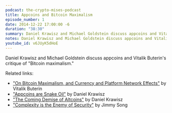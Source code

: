 ```yaml
---
podcast: the-crypto-mises-podcast
title: Appcoins and Bitcoin Maximalism
episode_number: 1
date: 2014-12-22 17:00:00 -6
duration: "38:30"
summary: Daniel Krawisz and Michael Goldstein discuss appcoins and Vitalik Buterin's critique of "Bitcoin maximalism."
notes: Daniel Krawisz and Michael Goldstein discuss appcoins and Vitalik Buterin's critique of "Bitcoin maximalism." Visit the website for show notes and related links. https://nakamotoinstitute.org/podcast/12-22-14-appcoins-and-bitcoin-maximalism/
youtube_id: v6JUyK5dHoE
---
```


Daniel Krawisz and Michael Goldstein discuss appcoins and Vitalik Buterin's critique of "Bitcoin maximalism."

Related links:

- ["On Bitcoin Maximalism, and Currency and Platform Network Effects"](https://blog.ethereum.org/2014/11/20/bitcoin-maximalism-currency-platform-network-effects/) by Vitalik Buterin
- ["Appcoins are Snake Oil"](/mempool/appcoins-are-snake-oil) by Daniel Krawisz
- ["The Coming Demise of Altcoins"](/mempool/the-coming-demise-of-altcoins) by Daniel Krawisz
- ["Complexity is the Enemy of Security"](http://www.bitblogger.net/2014/07/30/complexity-is-the-enemy-of-security/) by Jimmy Song

